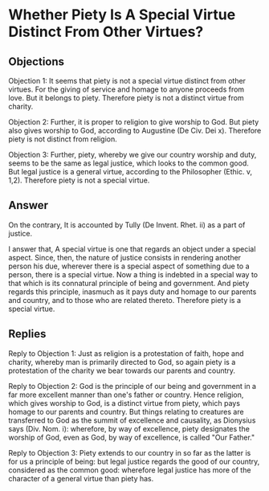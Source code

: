# Whether Piety Is A Special Virtue Distinct From Other Virtues?

## Objections

Objection 1: It seems that piety is not a special virtue distinct from other virtues. For the giving of service and homage to anyone proceeds from love. But it belongs to piety. Therefore piety is not a distinct virtue from charity.

Objection 2: Further, it is proper to religion to give worship to God. But piety also gives worship to God, according to Augustine (De Civ. Dei x). Therefore piety is not distinct from religion.

Objection 3: Further, piety, whereby we give our country worship and duty, seems to be the same as legal justice, which looks to the common good. But legal justice is a general virtue, according to the Philosopher (Ethic. v, 1,2). Therefore piety is not a special virtue.

## Answer

On the contrary, It is accounted by Tully (De Invent. Rhet. ii) as a part of justice.

I answer that, A special virtue is one that regards an object under a special aspect. Since, then, the nature of justice consists in rendering another person his due, wherever there is a special aspect of something due to a person, there is a special virtue. Now a thing is indebted in a special way to that which is its connatural principle of being and government. And piety regards this principle, inasmuch as it pays duty and homage to our parents and country, and to those who are related thereto. Therefore piety is a special virtue.

## Replies

Reply to Objection 1: Just as religion is a protestation of faith, hope and charity, whereby man is primarily directed to God, so again piety is a protestation of the charity we bear towards our parents and country.

Reply to Objection 2: God is the principle of our being and government in a far more excellent manner than one's father or country. Hence religion, which gives worship to God, is a distinct virtue from piety, which pays homage to our parents and country. But things relating to creatures are transferred to God as the summit of excellence and causality, as Dionysius says (Div. Nom. i): wherefore, by way of excellence, piety designates the worship of God, even as God, by way of excellence, is called "Our Father."

Reply to Objection 3: Piety extends to our country in so far as the latter is for us a principle of being: but legal justice regards the good of our country, considered as the common good: wherefore legal justice has more of the character of a general virtue than piety has.